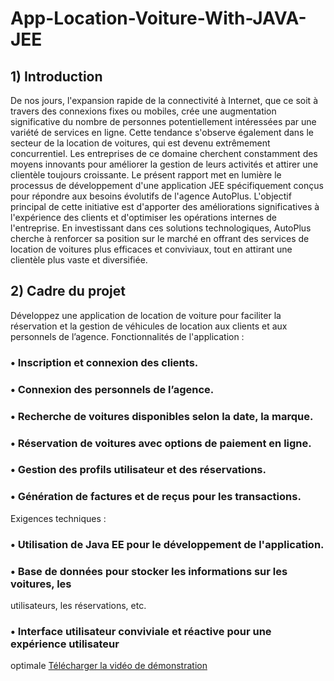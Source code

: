 # App-Location-Voiture-With-JAVA-JEE

## 1) Introduction 
De nos jours, l'expansion rapide de la connectivité à Internet, que ce soit à travers des 
connexions fixes ou mobiles, crée une augmentation significative du nombre de personnes 
potentiellement intéressées par une variété de services en ligne. Cette tendance s'observe 
également dans le secteur de la location de voitures, qui est devenu extrêmement 
concurrentiel. Les entreprises de ce domaine cherchent constamment des moyens innovants 
pour améliorer la gestion de leurs activités et attirer une clientèle toujours croissante.
Le présent rapport met en lumière le processus de développement d'une application JEE 
spécifiquement conçus pour répondre aux besoins évolutifs de l'agence AutoPlus. L'objectif 
principal de cette initiative est d'apporter des améliorations significatives à l'expérience des 
clients et d'optimiser les opérations internes de l'entreprise. En investissant dans ces 
solutions technologiques, AutoPlus cherche à renforcer sa position sur le marché en offrant 
des services de location de voitures plus efficaces et conviviaux, tout en attirant une clientèle 
plus vaste et diversifiée.

## 2) Cadre du projet
Développez une application de location de voiture pour faciliter la réservation et la gestion 
de véhicules de location aux clients et aux personnels de l’agence.
Fonctionnalités de l'application :
### • Inscription et connexion des clients.
### • Connexion des personnels de l’agence.
### • Recherche de voitures disponibles selon la date, la marque.
### • Réservation de voitures avec options de paiement en ligne.
### • Gestion des profils utilisateur et des réservations.
### • Génération de factures et de reçus pour les transactions.
Exigences techniques :
### • Utilisation de Java EE pour le développement de l'application.
### • Base de données pour stocker les informations sur les voitures, les 
utilisateurs, les réservations, etc.
### • Interface utilisateur conviviale et réactive pour une expérience utilisateur 
optimale
[Télécharger la vidéo de démonstration](https://drive.google.com/file/d/1RFLSO0bpnRYjkRmIu-EJ0pNhXMa0mYAA/view?usp=drive_link)


